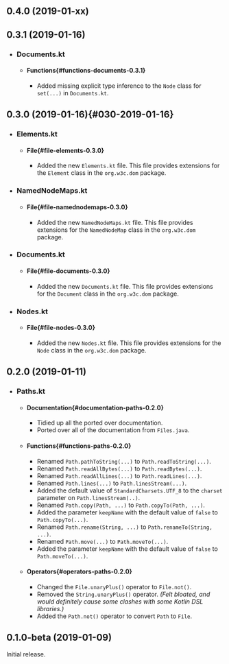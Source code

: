 ## 0.4.0 (2019-01-xx)

## 0.3.1 (2019-01-16)

* ### Documents.kt
  * #### Functions{#functions-documents-0.3.1}
    * Added missing explicit type inference to the `Node` class for `set(...)` in `Documents.kt`.

## 0.3.0 (2019-01-16){#030-2019-01-16}

* ### Elements.kt
  * #### File{#file-elements-0.3.0}
    * Added the new `Elements.kt` file. This file provides extensions for the `Element` class in the `org.w3c.dom` package.
* ### NamedNodeMaps.kt
  * #### File{#file-namednodemaps-0.3.0}
    * Added the new `NamedNodeMaps.kt` file. This file provides extensions for the `NamedNodeMap` class in the `org.w3c.dom` package.
* ### Documents.kt
  * #### File{#file-documents-0.3.0}
    * Added the new `Documents.kt` file. This file provides extensions for the `Document` class in the `org.w3c.dom` package.
* ### Nodes.kt
  * #### File{#file-nodes-0.3.0}
    * Added the new `Nodes.kt` file. This file provides extensions for the `Node` class in the `org.w3c.dom` package.

## 0.2.0 (2019-01-11)

* ### Paths.kt

  * #### Documentation{#documentation-paths-0.2.0}
    * Tidied up all the ported over documentation.
    * Ported over all of the documentation from `Files.java`.

  * #### Functions{#functions-paths-0.2.0}
    * Renamed `Path.pathToString(...)` to `Path.readToString(...)`.
    * Renamed `Path.readAllBytes(...)` to `Path.readBytes(...)`.
    * Renamed `Path.readAllLines(...)` to `Path.readLines(...)`.
    * Renamed `Path.lines(...)` to `Path.linesStream(...)`.
    * Added the default value of `StandardCharsets.UTF_8` to the `charset` parameter on `Path.linesStream(..)`.
    * Renamed `Path.copy(Path, ...)` to `Path.copyTo(Path, ...)`.
    * Added the parameter `keepName` with the default value of `false` to `Path.copyTo(...)`.
    * Renamed `Path.rename(String, ...)` to `Path.renameTo(String, ...)`.
    * Renamed `Path.move(...)` to `Path.moveTo(...)`.
    * Added the parameter `keepName` with the default value of `false` to `Path.moveTo(...)`.

  * #### Operators{#operators-paths-0.2.0}
    * Changed the `File.unaryPlus()` operator to `File.not()`.
    * Removed the `String.unaryPlus()` operator. *(Felt bloated, and would definitely cause some clashes with some Kotlin DSL libraries.)*
    * Added the `Path.not()` operator to convert `Path` to `File`.

## 0.1.0-beta (2019-01-09)
Initial release.